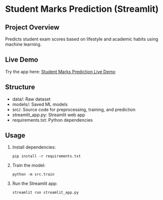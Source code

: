 # Student Marks Prediction (Streamlit)

## Project Overview
Predicts student exam scores based on lifestyle and academic habits using machine learning.

## Live Demo
Try the app here: [Student Marks Prediction Live Demo](https://studentmarksprediction-d5f4xp6ekmdxp2zmxdx2hc.streamlit.app)

## Structure
- data/: Raw dataset
- models/: Saved ML models
- src/: Source code for preprocessing, training, and prediction
- streamlit_app.py: Streamlit web app
- requirements.txt: Python dependencies

## Usage

1. Install dependencies:
   ```
   pip install -r requirements.txt
   ```
2. Train the model:
   ```
   python -m src.train
   ```
3. Run the Streamlit app:
   ```
   streamlit run streamlit_app.py
   ```

